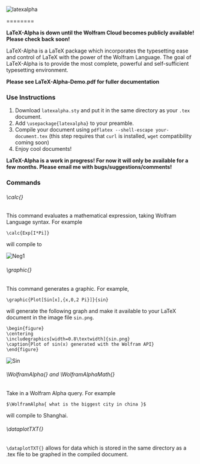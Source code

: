 


![latexalpha](https://raw.githubusercontent.com/Akollek/LaTeX-Alpha/master/latexalpha.png)

========

__LaTeX-Alpha is down until the Wolfram Cloud becomes publicly available! Please check back soon!__

LaTeX-Alpha is a LaTeX package which incorporates the typesetting ease and control of LaTeX with the power of the Wolfram Language. The goal of LaTeX-Alpha is to provide the most complete, powerful and self-sufficient typesetting environment.

__Please see LaTeX-Alpha-Demo.pdf for fuller documentation__

### Use Instructions

1. Download `latexalpha.sty` and put it in the same directory as your `.tex` document.
2. Add `\usepackage{latexalpha}` to your preamble.
3. Compile your document using `pdflatex --shell-escape your-document.tex` (this step requires that `curl` is installed, `wget` compatibility coming soon)
4. Enjoy cool documents!


__LaTeX-Alpha is a work in progress! For now it will only be available for a few months. Please email me with bugs/suggestions/comments!__


### Commands

###### \calc{}

This command evaluates a mathematical expression, taking Wolfram Language syntax. For example 

``` \calc{Exp[I*Pi]} ```

will compile to 

![Neg1](https://raw.githubusercontent.com/Akollek/LaTeX-Alpha/master/calc-example.png)

###### \graphic{}

This command generates a graphic. For example,

``` \graphic{Plot[Sin[x],{x,0,2 Pi}]}{sin} ```

will generate the following graph and make it available to your LaTeX document in the image file `sin.png`.

	\begin{figure} 
	\centering
	\includegraphics[width=0.8\textwidth]{sin.png}
	\caption{Plot of sin(x) generated with the Wolfram API}
	\end{figure}

![Sin](https://raw.githubusercontent.com/Akollek/LaTeX-Alpha/master/pic.png)

###### \WolframAlpha{} and \WolframAlphaMath{}

Take in a Wolfram Alpha query. For example 

``` $\WolframAlpha{ what is the biggest city in china }$ ```

will compile to Shanghai.

###### \dataplotTXT{}

`\dataplotTXT{}` allows for data which is stored in the same directory as a .tex file to be graphed in the compiled document. 

